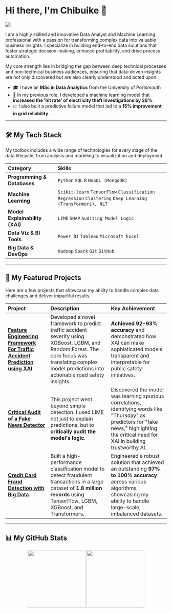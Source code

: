 # Hi there, I'm Chibuike  👋

<a href="[your-linkedin-profile-url]"><img src="https://img.shields.io/badge/LinkedIn-0077B5?style=for-the-badge&logo=linkedin&logoColor=white"></a>

I am a highly skilled and innovative Data Analyst and Machine Learning professional with a passion for transforming complex data into valuable business insights. I specialize in building end-to-end data solutions that foster strategic decision-making, enhance profitability, and drive process automation.

My core strength lies in bridging the gap between deep technical processes and non-technical business audiences, ensuring that data-driven insights are not only discovered but are also clearly understood and acted upon.

- 🎓 I have an **MSc in Data Analytics** from the University of Portsmouth  
- 💼 In my previous role, I developed a machine learning model that **increased the 'hit rate' of electricity theft investigations by 29%**.
- 📈 I also built a predictive failure model that led to a **15% improvement in grid reliability**.

---

## 🛠️ My Tech Stack

My toolbox includes a wide range of technologies for every stage of the data lifecycle, from analysis and modeling to visualization and deployment.

| Category | Skills |
| :--- | :--- |
| **Programming & Databases** | `Python` `SQL` `R` `NoSQL (MongoDB)`  |
| **Machine Learning** | `Scikit-learn` `TensorFlow` `Classification` `Regression` `Clustering` `Deep Learning (Transformers), NLT`  |
| **Model Explainability (XAI)** | `LIME` `SHAP` `Auditing Model Logic`  |
| **Data Viz & BI Tools** | `Power BI` `Tableau` `Microsoft Excel`  |
| **Big Data & DevOps** | `Hadoop` `Spark` `Git` `GitHub`  |

---

## 🚀 My Featured Projects

Here are a few projects that showcase my ability to handle complex data challenges and deliver impactful results.

| Project | Description | Key Achievement |
| :--- | :--- | :--- |
| **[Feature Engineering Framework For Traffic Accident Prediction using XAI](https://github.com/cloonicux/Feature-Engineering-Framework-For-Traffic-Accident-Prediction-using-XAI)** | Developed a novel framework to predict traffic accident severity using XGBoost, LGBM, and Random Forest. The core focus was translating complex model predictions into actionable road safety insights. | **Achieved 92-93% accuracy** and demonstrated how XAI can make sophisticated models transparent and interpretable for public safety initiatives. |
| **[Critical Audit of a Fake News Detector](https://github.com/cloonicux/Fake-News-Detection)** | This project went beyond simple detection. I used LIME not just to explain predictions, but to **critically audit the model's logic**. | Discovered the model was learning spurious correlations, identifying words like "Thursday" as predictors for "fake news," highlighting the critical need for XAI in building trustworthy AI. |
| **[Credit Card Fraud Detection with Big Data](https://github.com/cloonicux/Credit-Card-Fraud-Detection)** | Built a high-performance classification model to detect fraudulent transactions in a large dataset of **1.8 million records** using TensorFlow, LGBM, XGBoost, and Transformers. | Engineered a robust solution that achieved an outstanding **97% to 100% accuracy** across various algorithms, showcasing my ability to handle large-scale, imbalanced datasets. |

---

## 📊 My GitHub Stats

<p align="center">
  <img height="180em" src="https://github-readme-stats.vercel.app/api?username=cloonicux&show_icons=true&theme=dracula&include_all_commits=true"/>
  <img height="180em" src="https://github-readme-stats.vercel.app/api/top-langs/?username=cloonicux&layout=compact&langs_count=8&theme=dracula"/>
</p>
